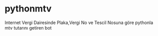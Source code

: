 # pythonmtv
Internet Vergi Dairesinde Plaka,Vergi No ve Tescil Nosuna göre pythonla mtv tutarını getiren bot
